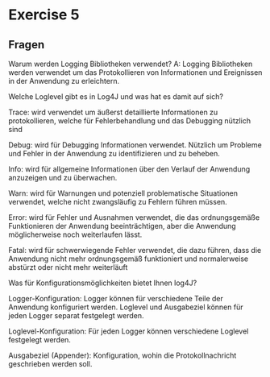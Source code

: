 # Exercise 5

## Fragen

Warum werden Logging Bibliotheken verwendet? 
A: Logging Bibliotheken werden verwendet um das Protokollieren von Informationen und Ereignissen in der Anwendung 
zu erleichtern. 

Welche Loglevel gibt es in Log4J und was hat es damit auf sich? 

Trace: wird verwendet um äußerst detaillierte Informationen zu protokollieren, 
welche für Fehlerbehandlung und das Debugging nützlich sind

Debug: wird für Debugging Informationen verwendet. Nützlich um Probleme und Fehler 
in der Anwendung zu identifizieren und zu beheben.

Info: wird für allgemeine Informationen über den Verlauf der Anwendung anzuzeigen und zu überwachen.

Warn: wird für Warnungen und potenziell problematische Situationen verwendet, 
welche nicht zwangsläufig zu Fehlern führen müssen. 

Error: wird für Fehler und Ausnahmen verwendet, die das ordnungsgemäße Funktionieren 
der Anwendung beeinträchtigen, aber die Anwendung möglicherweise noch weiterlaufen lässt. 


Fatal: wird für schwerwiegende Fehler verwendet, die dazu führen, dass die Anwendung 
nicht mehr ordnungsgemäß funktioniert und normalerweise abstürzt oder nicht mehr 
weiterläuft 

Was für Konfigurationsmöglichkeiten bietet Ihnen log4J? 

Logger-Konfiguration: Logger können für verschiedene Teile der Anwendung 
konfiguriert werden. Loglevel und Ausgabeziel können für jeden Logger separat 
festgelegt werden. 

Loglevel-Konfiguration: Für jeden Logger können verschiedene Loglevel festgelegt
werden.

Ausgabeziel (Appender): Konfiguration, wohin die Protokollnachricht geschrieben werden soll.  
